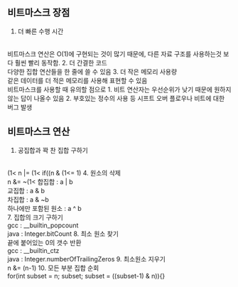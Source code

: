 ## 비트마스크 장점
1. 더 빠른 수행 시간
<br>
비트마스크 연산은 O(1)에 구현되는 것이 많기 때문에, 다른 자료 구조를 사용하는것 보다 훨씬 빨리 동작함.
2. 더 간결한 코드
<br>
다양한 집합 연산들을 한 줄에 쓸 수 있음
3. 더 작은 메모리 사용량
<br>
같은 데이터를 더 적은 메모리를 사용해 표현할 수 있음

<br>
비트마스크를 사용할 때 유의할 점으로
1. 비트 연산자는 우선순위가 낮기 때문에 원하지 않는 답이 나올수 있음
2. 부호있는 정수의 사용 등 시프트 오버 플로우나 비트에 대한 버그 발생

## 비트마스크 연산
1. 공집합과 꽉 찬 집합 구하기
<br>
(1<<n)-1
2. 원소 추가
<br>
n |= (1<<p)
3. 원소의 포함 여부 확인
<br>
if((n & (1<<p)) >= 1)
4. 원소의 삭제
<br>
n &= ~(1<<p)
5. 원소의 토글(해당비트 반전)
n ^= (1<<p)
6. 집합 연산
<br>
합집합 : a | b <br>
교집합 : a & b <br>
차집합 : a & ~b <br>
하나에만 포함된 원소 : a ^ b <br>
7. 집합의 크기 구하기
<br>
gcc : &#95;&#95;builtin&#95;popcount
<br>
java : Integer.bitCount
8. 최소 원소 찾기
<br>
끝에 붙어있는 0의 갯수 반환
<br>
gcc : &#95;&#95;builtin&#95;ctz
<br>
java : Integer.numberOfTrailingZeros
9. 최소원소 지우기
<br>
n &= (n-1)
10. 모든 부분 집합 순회
<br>
for(int subset = n; subset; subset = ((subset-1) & n)){}